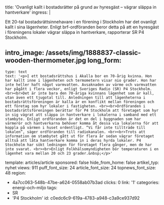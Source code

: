 title: 'Ovanligt kallt i bostadsrätter på grund av hyresgäst – vägrar släppa in hantverkare'
ingress: |
  <p>Ett 20-tal bostadsrättsinnehavare i en förening i Stockholm har det ovanligt kallt i sina lägenheter. Enligt brf-ordföranden beror detta på att en hyresgäst i föreningens lokaler vägrar släppa in hantverkare, rapporterar SR P4 Stockholm.
  </p>
  
intro_image: /assets/img/1888837-classic-wooden-thermometer.jpg
long_form:
  -
    type: text
    text: '<p>I ett bostadsrättshus i Akalla bor en 70-årig kvinna. Hon har kallt inne i lägenheten och termometern visar nio grader. Hon har inte heller haft något varmvatten. Avsaknaden av värme och varmvatten har pågått i flera veckor, enligt Sveriges Radio (SR) P4 Stockholm. <br><br>Det är inte bara den 70-åriga kvinnans lägenhet som är kall, utan även ett tjugotal till. Anledningen till att lägenheterna i bostadsrättsföreningen är kalla är en konflikt mellan föreningen och ett företag som hyr lokaler i fastigheten. <br><br>Ordföranden i bostadsrättsföreningen berättar för P4 Stockholm att företaget som hyr in sig vägrat att släppa in hantverkare i lokalerna i samband med ett stambyte. Enligt ordföranden är det en del i byggnaden som har värmerör och hantverkarna behöver komma åt dessa via lokalerna för att koppla på värmen i huset ordentligt. “Vi får inte tillträde till lokalen”, säger ordföranden till radiokanalen. <br><br>Trots att information om stambytet gått ut för flera år sedan vägrar företaget alltså att låta hantverkare komma in i deras hyrda lokaler. P4 Stockholm har sökt ledningen för företaget flera gånger, men de har inte svarat. <br><br>Enligt Folkhälsomyndigheten bör temperaturen i en lägenhet vara mellan 20 och 23 grader.&nbsp;</p>'
template: articles/article
sponsored: false
hide_from_home: false
artikel_typ: nyhet
views: 911
puff_font_size: 24
article_font_size: 24
topnews_font_size: 48
region:
  - 4a7cc063-548b-47be-a624-0558ab07b3ad
clicks: 0
link: '1'
categories: energi-och-miljo
tags:
  - SR
  - 'P4 Stockholm'
id: c0edc6c9-619a-4783-a948-c3a9ce937d92
